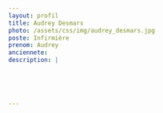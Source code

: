 ```yaml
---
layout: profil
title: Audrey Desmars
photo: /assets/css/img/audrey_desmars.jpg
poste: Infirmière
prenom: Audrey
anciennete: 
description: |
 

  

  
---
```

